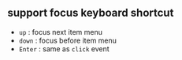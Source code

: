 ## support focus keyboard shortcut
- `up` : focus next item menu
- `down` : focus before item menu
- `Enter` : same as `click` event 
